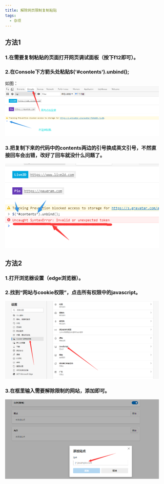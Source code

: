 ```yaml
---
title: 解除网页限制复制粘贴
tags:
  - 杂项
---
```


## 方法1
### 1.在需要复制粘贴的页面打开网页调试面板（按下f12即可）。
### 2.在Console下方箭头处粘贴$('#contents').unbind();
如图：
![Image text](https://raw.githubusercontent.com/2687769088/2687769088.github.io/master/assets/image/copy1.png)
### 3.把复制下来的代码中的contents两边的引号换成英文引号，不然直接回车会出错，改好了回车就没什么问题了。
![Image text](https://raw.githubusercontent.com/2687769088/2687769088.github.io/master/assets/image/copy2.png)


## 方法2
### 1.打开浏览器设置（edge浏览器）。
### 2.找到“网站与cookie权限”，点击所有权限中的javascript。
![Image text](https://raw.githubusercontent.com/2687769088/2687769088.github.io/master/assets/image/copy3.png)
### 3.在框里输入需要解除限制的网站，添加即可。
![Image text](https://raw.githubusercontent.com/2687769088/2687769088.github.io/master/assets/image/copy4.png)
